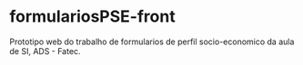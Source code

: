 # formulariosPSE-front
Prototipo web do trabalho de formularios de perfil socio-economico da aula de SI, ADS - Fatec.
